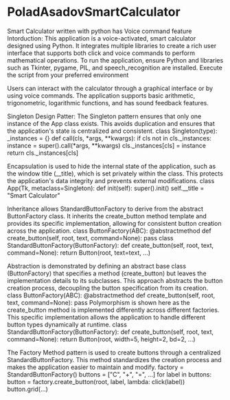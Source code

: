 # PoladAsadovSmartCalculator
 Smart Calculator written with python has Voice command feature
Intorduction: This application is a voice-activated, smart calculator designed using Python. It integrates multiple libraries to create a rich user interface that supports both click and voice commands to perform mathematical operations. To run the application, ensure Python and libraries such as Tkinter, pygame, PIL, and speech_recognition are installed. Execute the script from your preferred environment

Users can interact with the calculator through a graphical interface or by using voice commands. The application supports basic arithmetic, trigonometric, logarithmic functions, and has sound feedback features.

Singleton Design Patter: The Singleton pattern ensures that only one instance of the App class exists. This avoids duplication and ensures that the application's state is centralized and consistent. class Singleton(type): _instances = {} def call(cls, *args, **kwargs): if cls not in cls._instances: instance = super().call(*args, **kwargs) cls._instances[cls] = instance return cls._instances[cls]

Encapsulation is used to hide the internal state of the application, such as the window title (__title), which is set privately within the class. This protects the application's data integrity and prevents external modifications. class App(Tk, metaclass=Singleton): def init(self): super().init() self.__title = "Smart Calculator"

Inheritance allows StandardButtonFactory to derive from the abstract ButtonFactory class. It inherits the create_button method template and provides its specific implementation, allowing for consistent button creation across the application. class ButtonFactory(ABC): @abstractmethod def create_button(self, root, text, command=None): pass class StandardButtonFactory(ButtonFactory): def create_button(self, root, text, command=None): return Button(root, text=text, ...)

Abstraction is demonstrated by defining an abstract base class (ButtonFactory) that specifies a method (create_button) but leaves the implementation details to its subclasses. This approach abstracts the button creation process, decoupling the button specification from its creation. class ButtonFactory(ABC): @abstractmethod def create_button(self, root, text, command=None): pass Polymorphism is shown here as the create_button method is implemented differently across different factories. This specific implementation allows the application to handle different button types dynamically at runtime. class StandardButtonFactory(ButtonFactory): def create_button(self, root, text, command=None): return Button(root, width=5, height=2, bd=2, ...)

The Factory Method pattern is used to create buttons through a centralized StandardButtonFactory. This method standardizes the creation process and makes the application easier to maintain and modify. factory = StandardButtonFactory() buttons = ["C", "+", "=", ...] for label in buttons: button = factory.create_button(root, label, lambda: click(label)) button.grid(...)

